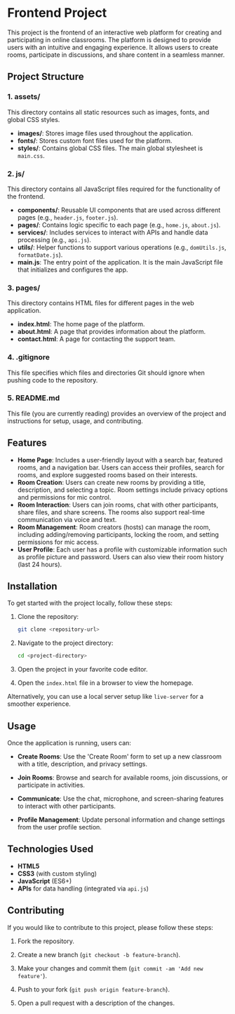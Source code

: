 # Frontend Project

This project is the frontend of an interactive web platform for creating and participating in online classrooms. The platform is designed to provide users with an intuitive and engaging experience. It allows users to create rooms, participate in discussions, and share content in a seamless manner.

## Project Structure

### 1. **assets/**
This directory contains all static resources such as images, fonts, and global CSS styles.

- **images/**: Stores image files used throughout the application.
- **fonts/**: Stores custom font files used for the platform.
- **styles/**: Contains global CSS files. The main global stylesheet is `main.css`.

### 2. **js/**
This directory contains all JavaScript files required for the functionality of the frontend.

- **components/**: Reusable UI components that are used across different pages (e.g., `header.js`, `footer.js`).
- **pages/**: Contains logic specific to each page (e.g., `home.js`, `about.js`).
- **services/**: Includes services to interact with APIs and handle data processing (e.g., `api.js`).
- **utils/**: Helper functions to support various operations (e.g., `domUtils.js`, `formatDate.js`).
- **main.js**: The entry point of the application. It is the main JavaScript file that initializes and configures the app.

### 3. **pages/**
This directory contains HTML files for different pages in the web application.

- **index.html**: The home page of the platform.
- **about.html**: A page that provides information about the platform.
- **contact.html**: A page for contacting the support team.

### 4. **.gitignore**
This file specifies which files and directories Git should ignore when pushing code to the repository.

### 5. **README.md**
This file (you are currently reading) provides an overview of the project and instructions for setup, usage, and contributing.

## Features

- **Home Page**: Includes a user-friendly layout with a search bar, featured rooms, and a navigation bar. Users can access their profiles, search for rooms, and explore suggested rooms based on their interests.
- **Room Creation**: Users can create new rooms by providing a title, description, and selecting a topic. Room settings include privacy options and permissions for mic control.
- **Room Interaction**: Users can join rooms, chat with other participants, share files, and share screens. The rooms also support real-time communication via voice and text.
- **Room Management**: Room creators (hosts) can manage the room, including adding/removing participants, locking the room, and setting permissions for mic access.
- **User Profile**: Each user has a profile with customizable information such as profile picture and password. Users can also view their room history (last 24 hours).

## Installation

To get started with the project locally, follow these steps:

1. Clone the repository:
   ```bash
   git clone <repository-url>
   ```

2. Navigate to the project directory:
   ```bash
   cd <project-directory>
   ```

3. Open the project in your favorite code editor.

4. Open the `index.html` file in a browser to view the homepage.

Alternatively, you can use a local server setup like `live-server` for a smoother experience.

## Usage

Once the application is running, users can:

- **Create Rooms**: Use the 'Create Room' form to set up a new classroom with a title, description, and privacy settings.

- **Join Rooms**: Browse and search for available rooms, join discussions, or participate in activities.

- **Communicate**: Use the chat, microphone, and screen-sharing features to interact with other participants.

- **Profile Management**: Update personal information and change settings from the user profile section.


## Technologies Used

- **HTML5**
- **CSS3** (with custom styling)
- **JavaScript** (ES6+)
- **APIs** for data handling (integrated via `api.js`)


## Contributing

If you would like to contribute to this project, please follow these steps:

1. Fork the repository.

2. Create a new branch (`git checkout -b feature-branch`).

3. Make your changes and commit them (`git commit -am 'Add new feature'`).

4. Push to your fork (`git push origin feature-branch`).

5. Open a pull request with a description of the changes.